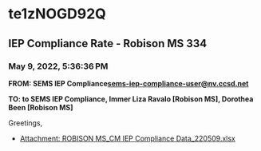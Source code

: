 # te1zNOGD92Q
## IEP Compliance Rate - Robison MS 334
### May 9, 2022, 5:36:36 PM
**FROM: SEMS IEP Compliance<sems-iep-compliance-user@nv.ccsd.net>**

**TO: to SEMS IEP Compliance, Immer Liza Ravalo [Robison MS], Dorothea Been [Robison MS]**


Greetings,  





* [Attachment: ROBISON MS_CM IEP Compliance Data_220509.xlsx](te1zNOGD92Q-attachment-1.xlsx)
